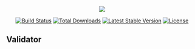 <p align="center"><img src="https://avatars3.githubusercontent.com/u/36798053?s=200&v=4"></p>

<p align="center">
    <a href="https://travis-ci.org/Fabstract/Validator"><img src="https://api.travis-ci.org/Fabstract/Validator.svg" alt="Build Status"></a>
    <a href="https://packagist.org/packages/fabstract/validator"><img src="https://poser.pugx.org/fabstract/validator/d/total.svg" alt="Total Downloads"></a>
    <a href="https://packagist.org/packages/fabstract/validator"><img src="https://poser.pugx.org/fabstract/validator/v/stable.svg" alt="Latest Stable Version"></a>
    <a href="https://packagist.org/packages/fabstract/validator"><img src="https://poser.pugx.org/fabstract/validator/license.svg" alt="License"></a>
</p>

## Validator